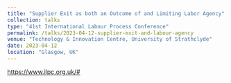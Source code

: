 ```yaml
---
title: "Supplier Exit as both an Outcome of and Limiting Labor Agency"
collection: talks
type: "41st International Labour Process Conference"
permalink: /talks/2023-04-12-supplier-exit-and-labour-agency
venue: "Technology & Innovation Centre, University of Strathclyde"
date: 2023-04-12
location: "Glasgow, UK"
---
```

https://www.ilpc.org.uk/#
